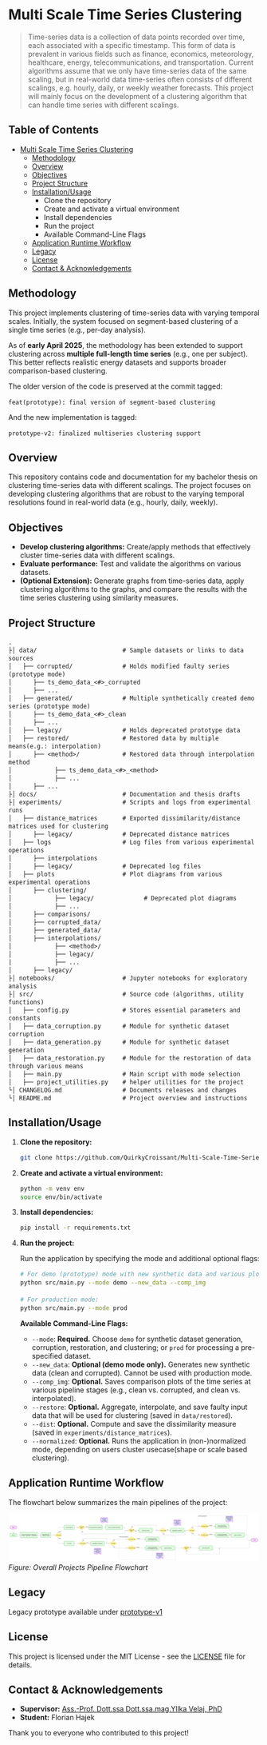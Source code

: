 # Multi Scale Time Series Clustering

> Time-series data is a collection of data points recorded over time, each associated with a specific timestamp. This form of data is prevalent in various fields such as finance, economics, meteorology, healthcare, energy, telecommunications, and transportation. Current algorithms assume that we only have time-series data of the same scaling, but in real-world data time-series often consists of different scalings, e.g. hourly, daily, or weekly weather forecasts. This project will mainly focus on the development of a clustering algorithm that can handle time series with different scalings. 

## Table of Contents

- [Multi Scale Time Series Clustering](#multi-scale-time-series-clustering)
  - [Methodology](#methodology)
  - [Overview](#overview)
  - [Objectives](#objectives)
  - [Project Structure](#project-structure)
  - [Installation/Usage](#installationusage)
    - Clone the repository
    - Create and activate a virtual environment
    - Install dependencies
    - Run the project
    - Available Command-Line Flags
  - [Application Runtime Workflow](#application-runtime-workflow)
  - [Legacy](#legacy)
  - [License](#license)
  - [Contact & Acknowledgements](#contact--acknowledgements)


## Methodology

This project implements clustering of time-series data with varying temporal scales.
Initially, the system focused on segment-based clustering of a single time series (e.g., per-day analysis). 

As of **early April 2025**, the methodology has been extended to support clustering across **multiple full-length time series** (e.g., one per subject). This better reflects realistic energy datasets and supports broader comparison-based clustering.

The older version of the code is preserved at the commit tagged:

`feat(prototype): final version of segment-based clustering`

And the new implementation is tagged:

`prototype-v2: finalized multiseries clustering support`



## Overview

This repository contains code and documentation for my bachelor thesis on clustering time-series data with different scalings. The project focuses on developing clustering algorithms that are robust to the varying temporal resolutions found in real-world data (e.g., hourly, daily, weekly).

## Objectives

- **Develop clustering algorithms:** Create/apply methods that effectively cluster time-series data with different scalings.
- **Evaluate performance:** Test and validate the algorithms on various datasets.
- **(Optional Extension):** Generate graphs from time-series data, apply clustering algorithms to the graphs, and compare the results with the time series clustering using similarity measures.


## Project Structure

```
.
├│ data/                  		# Sample datasets or links to data sources
│   ├── corrupted/  	        # Holds modified faulty series (prototype mode)
│      ├── ts_demo_data_<#>_corrupted
│      ├── ...
│   ├── generated/              # Multiple synthetically created demo series (prototype mode)
│      ├── ts_demo_data_<#>_clean
│      ├── ...
│   ├── legacy/  				# Holds deprecated prototype data
│   ├── restored/  				# Restored data by multiple means(e.g.: interpolation)
│      ├── <method>/            # Restored data through interpolation method
│            ├── ts_demo_data_<#>_<method> 
│            ├── ...
│      ├── ... 
├│ docs/                  		# Documentation and thesis drafts
├│ experiments/             	# Scripts and logs from experimental runs
│   ├── distance_matrices		# Exported dissimilarity/distance matrices used for clustering
│      ├── legacy/              # Deprecated distance matrices
│   ├── logs					# Log files from various experimental operations
│      ├── interpolations
│      ├── legacy/              # Deprecated log files
│   ├── plots					# Plot diagrams from various experimental operations
│      ├── clustering/
│            ├── legacy/              # Deprecated plot diagrams
│            ├── ...
│      ├── comparisons/
│      ├── corrupted_data/
│      ├── generated_data/
│      ├── interpolations/
│            ├── <method>/
│            ├── legacy/              
|            ├── ...
│      ├── legacy/
├│ notebooks/					# Jupyter notebooks for exploratory analysis
├│ src/							# Source code (algorithms, utility functions)
│   ├── config.py  				# Stores essential parameters and constants
│   ├── data_corruption.py  	# Module for synthetic dataset corruption
│   ├── data_generation.py  	# Module for synthetic dataset generation
│   ├── data_restoration.py  	# Module for the restoration of data through various means
│   ├── main.py					# Main script with mode selection
│   ├── project_utilities.py	# helper utilities for the project
└│ CHANGELOG.md                	# Documents releases and changes 
└│ README.md                	# Project overview and instructions
```


## Installation/Usage

1. **Clone the repository:**

    ```bash
	git clone https://github.com/QuirkyCroissant/Multi-Scale-Time-Series-Clustering
	```
	
	
2. **Create and activate a virtual environment:**

    ```bash
	python -m venv env
	source env/bin/activate   
	```
	
3. **Install dependencies:**

    ```bash
	pip install -r requirements.txt
	```

4. **Run the project:**

    Run the application by specifying the mode and additional optional flags:
    
    ```bash
    # For demo (prototype) mode with new synthetic data and various plots(without normalization):
    python src/main.py --mode demo --new_data --comp_img
    
    # For production mode:
    python src/main.py --mode prod
    ```

    **Available Command-Line Flags:**
    - `--mode`: **Required.** Choose `demo` for synthetic dataset generation, corruption, restoration, and clustering; or `prod` for processing a pre-specified dataset.
    - `--new_data`: **Optional (demo mode only).** Generates new synthetic data (clean and corrupted). Cannot be used with production mode.
    - `--comp_img`: **Optional.** Saves comparison plots of the time series at various pipeline stages (e.g., clean vs. corrupted, and clean vs. interpolated).
    - `--restore`: **Optional.** Aggregate, interpolate, and save faulty input data that will be used for clustering (saved in `data/restored`).
    - `--dist`: **Optional.** Compute and save the dissimilarity measure (saved in `experiments/distance_matrices`).
    - `--normalized`: **Optional.** Runs the application in (non-)normalized mode, depending on users cluster usecase(shape or scale based clustering).

## Application Runtime Workflow

The flowchart below summarizes the main pipelines of the project:

![Application Flowchart](docs/runtime_flowchart.png)
*Figure: Overall Projects Pipeline Flowchart*

## Legacy
Legacy prototype available under [prototype-v1](https://github.com/QuirkyCroissant/Multi-Scale-Time-Series-Clustering/tree/prototype-v1)

## License

This project is licensed under the MIT License - see the [LICENSE](LICENSE) file for details.

## Contact & Acknowledgements

- **Supervisor:** [Ass.-Prof. Dott.ssa Dott.ssa.mag.Yllka Velaj, PhD](mailto:yllka.velaj@univie.ac.at)
- **Student:** Florian Hajek

Thank you to everyone who contributed to this project!